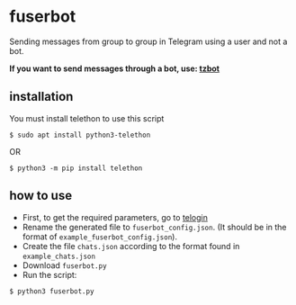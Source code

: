 # fuserbot
Sending messages from group to group in Telegram using a user and not a bot.

**If you want to send messages through a bot, use: [tzbot](https://github.com/tzagim/tzbot)**

## installation
You must install telethon to use this script
```
$ sudo apt install python3-telethon
```
OR
```
$ python3 -m pip install telethon
```

## how to use
+ First, to get the required parameters, go to [telogin](https://github.com/tzagim/telogin)
+ Rename the generated file to `fuserbot_config.json`. (It should be in the format of `example_fuserbot_config.json`).
+ Create the file `chats.json` according to the format found in `example_chats.json`
+ Download `fuserbot.py`
+ Run the script:
```
$ python3 fuserbot.py
```
